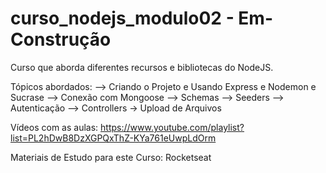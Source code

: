 # curso_nodejs_modulo02 - Em-Construção

Curso que aborda diferentes recursos e bibliotecas do NodeJS.

Tópicos abordados: --> Criando o Projeto e Usando Express e Nodemon e Sucrase --> Conexão com Mongoose --> Schemas --> Seeders --> Autenticação --> Controllers -> Upload de Arquivos

Vídeos com as aulas: https://www.youtube.com/playlist?list=PL2hDwB8DzXGPQxThZ-KYa761eUwpLdOrm

Materiais de Estudo para este Curso: Rocketseat
